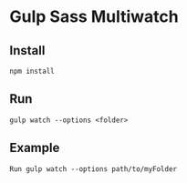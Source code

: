 # Gulp Sass Multiwatch

## Install

`npm install`

## Run

`gulp watch --options <folder>`

## Example

`Run gulp watch --options path/to/myFolder`

